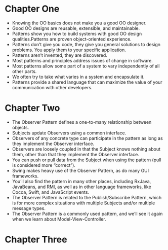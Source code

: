 # Chapter One

- Knowing the OO basics does not make you a good OO designer.
- Good OO designs are reusable, extensible, and maintainable.
- Patterns show you how to build systems with good OO design qualities.Patterns are proven object-oriented experience.
- Patterns don’t give you code, they give you general solutions to design problems. You apply them to your specific application.
- Patterns aren’t invented, they are discovered.
- Most patterns and principles address issues of change in software.
- Most patterns allow some part of a system to vary independently of all other parts.
- We often try to take what varies in a system and encapsulate it.
- Patterns provide a shared language that can maximize the value of your communication with other developers.

# Chapter Two

- The Observer Pattern defines a one-to-many relationship between objects.
- Subjects update Observers using a common interface.
- Observers of any concrete type can participate in the pattern as long as they implement the Observer interface.
- Observers are loosely coupled in that the Subject knows nothing about them, other than that they implement the Observer interface.
- You can push or pull data from the Subject when using the pattern (pull is considered more “correct”).
- Swing makes heavy use of the Observer Pattern, as do many GUI frameworks.
- You’ll also find the pattern in many other places, including RxJava, JavaBeans, and RMI, as well as in other language frameworks, like Cocoa, Swift, and JavaScript events.
- The Observer Pattern is related to the Publish/Subscribe Pattern, which is for more complex situations with multiple Subjects and/or multiple message types.
- The Observer Pattern is a commonly used pattern, and we’ll see it again when we learn about Model-View-Controller.

# Chapter Three
